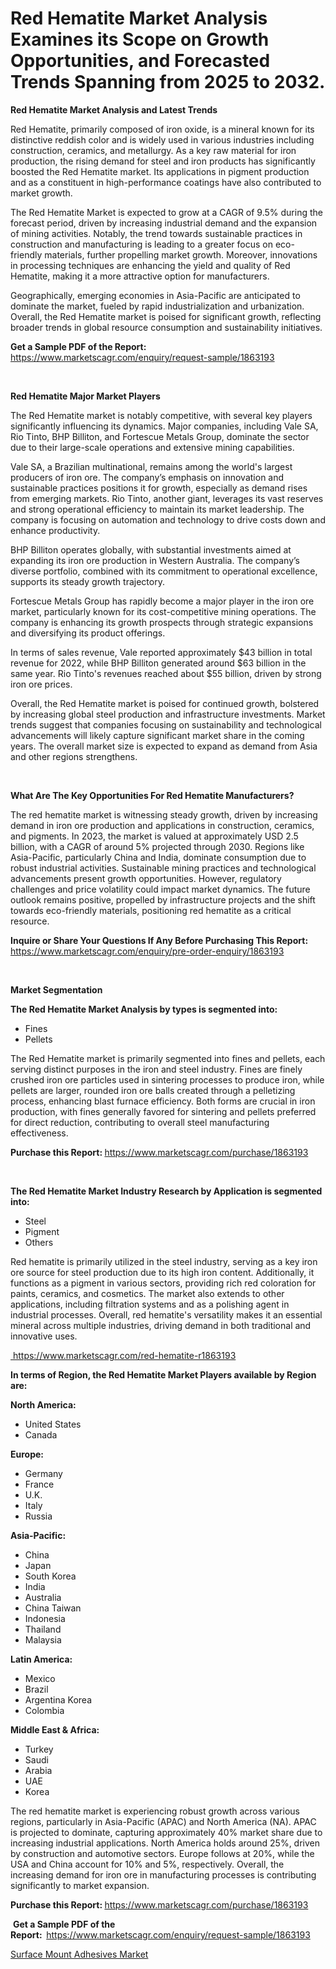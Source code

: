 <p><h1>Red Hematite Market Analysis Examines its Scope on Growth Opportunities, and Forecasted Trends Spanning from 2025 to 2032.</h1></p><p><strong>Red Hematite Market Analysis and Latest Trends</strong></p>
<p><p>Red Hematite, primarily composed of iron oxide, is a mineral known for its distinctive reddish color and is widely used in various industries including construction, ceramics, and metallurgy. As a key raw material for iron production, the rising demand for steel and iron products has significantly boosted the Red Hematite market. Its applications in pigment production and as a constituent in high-performance coatings have also contributed to market growth.</p><p>The Red Hematite Market is expected to grow at a CAGR of 9.5% during the forecast period, driven by increasing industrial demand and the expansion of mining activities. Notably, the trend towards sustainable practices in construction and manufacturing is leading to a greater focus on eco-friendly materials, further propelling market growth. Moreover, innovations in processing techniques are enhancing the yield and quality of Red Hematite, making it a more attractive option for manufacturers.</p><p>Geographically, emerging economies in Asia-Pacific are anticipated to dominate the market, fueled by rapid industrialization and urbanization. Overall, the Red Hematite market is poised for significant growth, reflecting broader trends in global resource consumption and sustainability initiatives.</p></p>
<p><strong>Get a Sample PDF of the Report:&nbsp;</strong> <a href="https://www.marketscagr.com/enquiry/request-sample/1863193?utm_campaign=2667&utm_medium=2&utm_source=Github&utm_content=ia&utm_term=01042025&utm_id=red-hematite">https://www.marketscagr.com/enquiry/request-sample/1863193</a></p>
<p>&nbsp;</p>
<p><strong>Red Hematite Major Market Players</strong></p>
<p><p>The Red Hematite market is notably competitive, with several key players significantly influencing its dynamics. Major companies, including Vale SA, Rio Tinto, BHP Billiton, and Fortescue Metals Group, dominate the sector due to their large-scale operations and extensive mining capabilities.</p><p>Vale SA, a Brazilian multinational, remains among the world's largest producers of iron ore. The company’s emphasis on innovation and sustainable practices positions it for growth, especially as demand rises from emerging markets. Rio Tinto, another giant, leverages its vast reserves and strong operational efficiency to maintain its market leadership. The company is focusing on automation and technology to drive costs down and enhance productivity.</p><p>BHP Billiton operates globally, with substantial investments aimed at expanding its iron ore production in Western Australia. The company’s diverse portfolio, combined with its commitment to operational excellence, supports its steady growth trajectory.</p><p>Fortescue Metals Group has rapidly become a major player in the iron ore market, particularly known for its cost-competitive mining operations. The company is enhancing its growth prospects through strategic expansions and diversifying its product offerings.</p><p>In terms of sales revenue, Vale reported approximately $43 billion in total revenue for 2022, while BHP Billiton generated around $63 billion in the same year. Rio Tinto's revenues reached about $55 billion, driven by strong iron ore prices.</p><p>Overall, the Red Hematite market is poised for continued growth, bolstered by increasing global steel production and infrastructure investments. Market trends suggest that companies focusing on sustainability and technological advancements will likely capture significant market share in the coming years. The overall market size is expected to expand as demand from Asia and other regions strengthens.</p></p>
<p>&nbsp;</p>
<p><strong>What Are The Key Opportunities For Red Hematite Manufacturers?</strong></p>
<p><p>The red hematite market is witnessing steady growth, driven by increasing demand in iron ore production and applications in construction, ceramics, and pigments. In 2023, the market is valued at approximately USD 2.5 billion, with a CAGR of around 5% projected through 2030. Regions like Asia-Pacific, particularly China and India, dominate consumption due to robust industrial activities. Sustainable mining practices and technological advancements present growth opportunities. However, regulatory challenges and price volatility could impact market dynamics. The future outlook remains positive, propelled by infrastructure projects and the shift towards eco-friendly materials, positioning red hematite as a critical resource.</p></p>
<p><strong>Inquire or Share Your Questions If Any Before Purchasing This Report:</strong> <a href="https://www.marketscagr.com/enquiry/pre-order-enquiry/1863193?utm_campaign=2667&utm_medium=2&utm_source=Github&utm_content=ia&utm_term=01042025&utm_id=red-hematite">https://www.marketscagr.com/enquiry/pre-order-enquiry/1863193</a></p>
<p>&nbsp;</p>
<p><strong>Market Segmentation</strong></p>
<p><strong>The Red Hematite Market Analysis by types is segmented into:</strong></p>
<p><ul><li>Fines</li><li>Pellets</li></ul></p>
<p><p>The Red Hematite market is primarily segmented into fines and pellets, each serving distinct purposes in the iron and steel industry. Fines are finely crushed iron ore particles used in sintering processes to produce iron, while pellets are larger, rounded iron ore balls created through a pelletizing process, enhancing blast furnace efficiency. Both forms are crucial in iron production, with fines generally favored for sintering and pellets preferred for direct reduction, contributing to overall steel manufacturing effectiveness.</p></p>
<p><strong>Purchase this Report:&nbsp;</strong><a href="https://www.marketscagr.com/purchase/1863193?utm_campaign=2667&utm_medium=2&utm_source=Github&utm_content=ia&utm_term=01042025&utm_id=red-hematite">https://www.marketscagr.com/purchase/1863193</a></p>
<p>&nbsp;</p>
<p><strong>The Red Hematite Market Industry Research by Application is segmented into:</strong></p>
<p><ul><li>Steel</li><li>Pigment</li><li>Others</li></ul></p>
<p><p>Red hematite is primarily utilized in the steel industry, serving as a key iron ore source for steel production due to its high iron content. Additionally, it functions as a pigment in various sectors, providing rich red coloration for paints, ceramics, and cosmetics. The market also extends to other applications, including filtration systems and as a polishing agent in industrial processes. Overall, red hematite's versatility makes it an essential mineral across multiple industries, driving demand in both traditional and innovative uses.</p></p>
<p><a href="https://www.marketscagr.com/red-hematite-r1863193?utm_campaign=2667&utm_medium=2&utm_source=Github&utm_content=ia&utm_term=01042025&utm_id=red-hematite">&nbsp;https://www.marketscagr.com/red-hematite-r1863193</a></p>
<p><strong>In terms of Region, the Red Hematite Market Players available by Region are:</strong></p>
<p>
    <p> <strong> North America: </strong>
        <ul>
            <li>United States</li>
            <li>Canada</li>
        </ul>
        </p> 
    <p> <strong> Europe: </strong>
        <ul>
            <li>Germany</li>
            <li>France</li>
            <li>U.K.</li>
            <li>Italy</li>
            <li>Russia</li>
        </ul>
        </p> 
    <p> <strong> Asia-Pacific: </strong>
        <ul>
            <li>China</li>
            <li>Japan</li>
            <li>South Korea</li>
            <li>India</li>
            <li>Australia</li>
            <li>China Taiwan</li>
            <li>Indonesia</li>
            <li>Thailand</li>
            <li>Malaysia</li>
        </ul>
        </p> 
    <p> <strong> Latin America: </strong>
        <ul>
            <li>Mexico</li>
            <li>Brazil</li>
            <li>Argentina Korea</li>
            <li>Colombia</li>
        </ul>
        </p> 
    <p> <strong> Middle East & Africa: </strong>
        <ul>
            <li>Turkey</li>
            <li>Saudi</li>
            <li>Arabia</li>
            <li>UAE</li>
            <li>Korea</li>
        </ul>
    </p>
    </p>
<p><p>The red hematite market is experiencing robust growth across various regions, particularly in Asia-Pacific (APAC) and North America (NA). APAC is projected to dominate, capturing approximately 40% market share due to increasing industrial applications. North America holds around 25%, driven by construction and automotive sectors. Europe follows at 20%, while the USA and China account for 10% and 5%, respectively. Overall, the increasing demand for iron ore in manufacturing processes is contributing significantly to market expansion.</p></p>
<p><strong>Purchase this Report: </strong><a href="https://www.marketscagr.com/purchase/1863193?utm_campaign=2667&utm_medium=2&utm_source=Github&utm_content=ia&utm_term=01042025&utm_id=red-hematite">https://www.marketscagr.com/purchase/1863193</a></p>
<p>&nbsp;<strong>Get a Sample PDF of the Report:&nbsp;&nbsp;</strong><a href="https://www.marketscagr.com/enquiry/request-sample/1863193?utm_campaign=2667&utm_medium=2&utm_source=Github&utm_content=ia&utm_term=01042025&utm_id=red-hematite">https://www.marketscagr.com/enquiry/request-sample/1863193</a></p>
<p><strong></strong></p>
<p><p><a href="https://github.com/shirleenfraker87/Market-Research-Report-List-1/blob/main/surface-mount-adhesives-market.md?utm_campaign=2667&utm_medium=2&utm_source=Github&utm_content=ia&utm_term=01042025&utm_id=red-hematite">Surface Mount Adhesives Market</a></p></p>